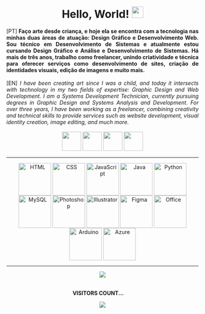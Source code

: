 <div align="center">
  <h1>Hello, World! <img src="https://raw.githubusercontent.com/kaueMarques/kaueMarques/master/hi.gif" height="30px" width="30"> </h1>
</div>

<div align="justify">[PT]<strong> Faço arte desde criança, e hoje ela se encontra com a tecnologia nas minhas duas áreas de atuação: Design Gráfico e Desenvolvimento Web. Sou técnico em Desenvolvimento de Sistemas e atualmente estou cursando Design Gráfico e Análise e Desenvolvimento de Sistemas. Há mais de três anos, trabalho como freelancer, unindo criatividade e técnica para oferecer serviços como desenvolvimento de sites, criação de identidades visuais, edição de imagens e muito mais.</strong>
<br><br>
[EN]<em> I have been creating art since I was a child, and today it intersects with technology in my two fields of expertise: Graphic Design and Web Development. I am a Systems Development Technician, currently pursuing degrees in Graphic Design and Systems Analysis and Development. For over three years, I have been working as a freelancer, combining creativity and technical skills to provide services such as website development, visual identity creation, image editing, and much more.</em></div>

<br>

<div align="center"> 
  <a href = "mailto:contato@matheusari.com"><img src="https://github.com/matheusari/matheusari/assets/114448911/e4d54841-553c-4c26-ba04-a8753f0c799f" target="_blank" height="50px"></a>
  <a href="https://www.linkedin.com/in/matheusari" target="_blank"><img src="https://github.com/matheusari/matheusari/assets/114448911/893f38e7-ef53-431f-bf37-0e787ede35ac" target="_blank" height="50px"></a> 
  <a href="https://www.behance.net/matheusari" target="_blank"><img src="https://github.com/matheusari/matheusari/assets/114448911/afb4df43-dd18-4ca3-b930-c33b752eb22b" target="_blank" height="50px"></a>
    <a href="https://wa.me/5511975420249" target="_blank"><img src="https://github.com/matheusari/matheusari/assets/114448911/23271230-bc15-4c76-813e-7e39f0f82827" target="_blank" height="50px"></a>
</div>

-----------------------------------------------------------------------------------------------------------------------------------------------------------

<div align="center" valign="top">
  <img align="center" alt="HTML" height="85px" src="https://github.com/matheusari/matheusari/assets/114448911/c1127612-23cc-407d-985a-f93a08b0bdb8">
  <img align="center" alt="CSS" height="85px" src="https://github.com/matheusari/matheusari/assets/114448911/c57f4d83-7b39-4cd5-9087-978fc68ddeb9">
  <img align="center" alt="JavaScript" height="85px" src="https://github.com/matheusari/matheusari/assets/114448911/234aa1bb-05df-4817-9c6c-d54b2dfccd8f">
  <img align="center" alt="Java" height="85px" src="https://github.com/matheusari/matheusari/assets/114448911/7327bda8-f0db-4ab7-a44a-11b1989285d4">
  <img align="center" alt="Python" height="85px" src="https://github.com/matheusari/matheusari/assets/114448911/369bbe61-b386-4a2c-807e-759cf6abf7c9">
  <img align="center" alt="MySQL" height="85px" src="https://github.com/matheusari/matheusari/assets/114448911/d3e25810-9a27-4e1e-895c-57355f058d76">
  <img align="center" alt="Photoshop" height="85px" src="https://github.com/matheusari/matheusari/assets/114448911/893e3347-1a95-4a0d-91d5-768e9de11a51">
  <img align="center" alt="Illustrator" height="85px" src="https://github.com/matheusari/matheusari/assets/114448911/962112b8-248c-4874-be82-1f7f7b1fdd30">
  <img align="center" alt="Figma" height="85px" src="https://github.com/matheusari/matheusari/assets/114448911/130a6464-ce46-42a9-9e90-47adeb2c0109">
  <img align="center" alt="Office" height="85px" src="https://github.com/matheusari/matheusari/assets/114448911/d2ed0a25-84b9-4bcd-9662-431c485ea594">
  <img align="center" alt="Arduino" height="85px" src="https://github.com/matheusari/matheusari/assets/114448911/d065dd79-3c90-4908-a7a6-16550e86d686">
  <img align="center" alt="Azure" height="85px" src="https://github.com/matheusari/matheusari/assets/114448911/80a1ddb1-61ca-4870-87d5-017e2f1a3523">
</div>

---------------------------------------------------------------------------------------------------------------------------------------------------------

<div align="center">
   <img src="https://user-images.githubusercontent.com/114448911/215529826-1dfa0817-1e27-4459-9dbd-126f36bbfdff.gif">
</div>
<div align="center">
  <br><p align="centre"><b>VISITORS COUNT... <img src="https://user-images.githubusercontent.com/114448911/215560210-32d77ec3-981a-4bc2-b93c-4e4920c13352.gif" height="15px" width="20"></b></p>  
  <p align="center"><img align="center" src="https://profile-counter.glitch.me/{matheusari}/count.svg" /></p> 
  <br>
</div>
